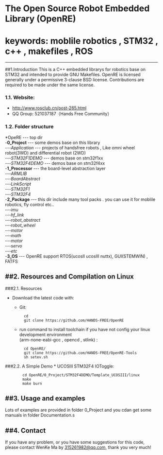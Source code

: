 # The Open Source Robot Embedded Library (OpenRE)  
# keywords: moblile robotics , STM32 , c++ , makefiles , ROS 
------------------------------------------------------------------------------
##1.Introduction
This is a C++ embedded librarys for robotics base on STM32 and intended to provide GNU Makefiles.
OpenRE is licensed generally under a permissive 3-clause BSD license. Contributions are required to be made under the same license.

### 1.1. Website: 
- http://www.rosclub.cn/post-265.html
- QQ Group: 521037187（Hands Free Community）

### 1.2. Folder structure
*OpeRE --- top dir  
-**0_Project** --- some demos base on this library  
---*Application*  --- projects of handsfree robots , Like omni wheel robot(3WD) and differential robot  (2WD)   
---*STM32F1DEMO*  --- demos base on stm32f1xx   
---*STM32F4DEMO*  --- demos base on stm32f4xx     
-**1_Processor**  --- the board-level abstraction layer   
---*ARMLIB*     
---*BoardAbstract*  
---*LinkScript*     
---*STM32F1*     
---*STM32F4*    
-**2_Package**  --- this dir include many tool packs . you can use it for moblile robotics, fly control etc..    
---*imu*    
---*hf_link*    
---*robot_abstract*  
---*robot_wheel*    
---*motor*  
---*math*   
---*motor*  
---*servo*  
---*etc*    
-**3_OS** --- OpenRE support RTOS(ucosII ucosIII nuttx), GUI(STEMWIN) , FATFS   

##2. Resources and Compilation on Linux 
------------------------------------------------------------------------------
###2.1. Resources   
  * Download the latest code with:      
    * Git:  
    
            cd      
            git clone https://github.com/HANDS-FREE/OpenRE
            
    * run command to install toolchain if you have not config your linux development environment    
      (arm-none-eabi-gcc , opencd , stlink)  : 
        
            cd OpenRE/  
            git clone https://github.com/HANDS-FREE/OpenRE-Tools    
            sh setev.sh 
            
###2.2. A Simple Demo 
    * UCOSIII STM32F4 IOToggle:    
            
            cd OpenRE/0_Project/STM32F4DEMO/Template_UCOSIII/linux  
            make    
            make burn   
 
##3. Usage and examples
------------------------------------------------------------------------------
 Lots of examples are provided in folder 0_Project and you cdan get some manuals in folder Documentation.s
            
##4. Contact    
------------------------------------------------------------------------------
If you have any problem, or you have some suggestions for this code, please contact WenKe Ma by 315261982@qq.com, thank you very much!  

